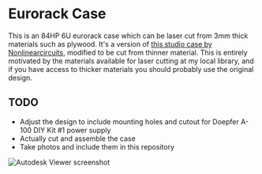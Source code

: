 # Eurorack Case

This is an 84HP 6U eurorack case which can be laser cut from 3mm thick materials such as plywood. It's a version of [this studio case by Nonlinearcircuits](https://www.thingiverse.com/thing:1206118), modified to be cut from thinner material. This is entirely motivated by the materials available for laser cutting at my local library, and if you have access to thicker materials you should probably use the original design.

## TODO

- Adjust the design to include mounting holes and cutout for Doepfer A-100 DIY Kit #1 power supply
- Actually cut and assemble the case
- Take photos and include them in this repository

![Autodesk Viewer screenshot](https://user-images.githubusercontent.com/7497084/81469797-bc43e980-91ef-11ea-8b42-15be90267b12.png)
